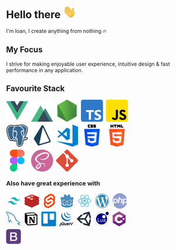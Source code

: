# Hello there <img src="img/wave.gif" alt="waving hello" width="36" height="36"/>

I'm Ioan, I create anything from nothing 🔥

## My Focus

I strive for making enjoyable user experience, intuitive design & fast performance in any application.

##	Favourite Stack

<div style="display: flex; flex-wrap: wrap; gap: 8px; max-width: 360px">
	<img width="60px" alt="vuejs" src="img/vue.png" />
	<img width="60px" alt="nuxt" src="img/nuxt.png" />
	<img width="60px" alt="nodejs" src="img/nodejs.png" />
	<img width="60px" alt="ts" src="img/typescript.png" />
	<img width="60px" alt="js" src="img/js.png" style="border-radius: 5px;" />
	<img width="60px" alt="postgre" src="img/postgre.png" />
	<img width="60px" alt="prisma" src="img/prisma.png" />
	<img width="60px" alt="vscode" src="img/vscode.png" />
	<img width="60px" alt="css3" src="img/css.png" />
	<img width="60px" alt="html5" src="img/html.png" />
	<img width="60px" alt="figma" src="img/figma.png" />
	<img width="60px" alt="sass" src="img/sass.png" />
	<img width="60px" alt="git" src="img/git.png" />
</div>

### Also have great experience with

<div style="display: flex; max-width: 360px; flex-wrap: wrap; gap: 8px;">
	<img width="42px" alt="tailwindcss" src="img/tailwindcss.png" />
	<img width="40px" alt="redis" src="img/redis.png" />
	<img width="40px" alt="svelte" src="img/svelte.png" />
	<!-- <img width="40px" alt="go" src="img/go.png" /> -->
	<img width="40px" alt="godot" src="img/godot.png" />
	<img width="40px" alt="react" src="img/react.png" />
	<img width="40px" alt="wordpress" src="img/wordpress.png" />
	<img width="40px" alt="php" src="img/php.png" />
	<img width="40px" alt="mysql" src="img/mysql.png" />
	<img width="40px" alt="notion" src="img/notion.png" />
	<img width="40px" alt="trello" src="img/trello.png" />
	<img width="40px" alt="jquery" src="img/jquery.png" />
	<img width="40px" alt="unity" src="img/unity.png" />
	<img width="40px" alt="lua" src="img/lua.png" />
	<img width="40px" alt="csharp" src="img/csharp.png" />
	<img width="40px" alt="bootstrap" src="img/bootstrap.png" />
	<!-- <img width="40px" alt="python" src="img/python.png" /> -->
</div>


<!-- 
- 🔭 I’m currently working on ...
- 🌱 I’m currently learning ...
- 👯 I’m looking to collaborate on ...
- 🤔 I’m looking for help with ...
- 💬 Ask me about ...
- 📫 How to reach me: ...
- 😄 Pronouns: ...
- ⚡ Fun fact: ... -->

